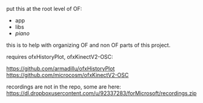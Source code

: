 put this at the root level of OF: 

- app
- libs
- *piano*

this is to help with organizing OF and non OF parts of this project.

requires ofxHistoryPlot, ofxKinectV2-OSC:

https://github.com/armadillu/ofxHistoryPlot
https://github.com/microcosm/ofxKinectV2-OSC

recordings are not in the repo, some are here: 
https://dl.dropboxusercontent.com/u/92337283/forMicrosoft/recordings.zip
 


